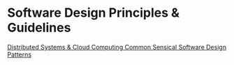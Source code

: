 # Software Design Principles &amp; Guidelines
[Distributed Systems & Cloud Computing Common Sensical Software Design Patterns](/DistributedSystemsDesignPatterns/TREADME.md)
